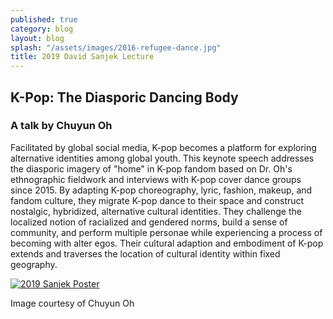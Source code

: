 ```yaml
---
published: true
category: blog
layout: blog
splash: "/assets/images/2016-refugee-dance.jpg"
title: 2019 David Sanjek Lecture
---
```

## K-Pop: The Diasporic Dancing Body

### A talk by Chuyun Oh

Facilitated by global social media, K-pop becomes a platform for exploring alternative identities among global youth. This keynote speech addresses the diasporic imagery of "home" in K-pop fandom based on Dr. Oh's ethnographic fieldwork and interviews with K-pop cover dance groups since 2015. By adapting K-pop choreography, lyric, fashion, makeup, and fandom culture, they migrate K-pop dance to their space and construct nostalgic, hybridized, alternative cultural identities. They challenge the localized notion of racialized and gendered norms, build a sense of community, and perform multiple personae while experiencing a process of becoming with alter egos. Their cultural adaption and embodiment of K-pop extends and traverses the location of cultural identity within fixed geography. 

[![2019 Sanjek Poster](http://pmssem.wdfiles.com/local--files/start/2019%20Sanjek%20poster)](http://pmssem.wdfiles.com/local--files/start/2019%20Sanjek%20poster)

Image courtesy of Chuyun Oh